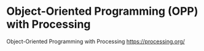 # Object-Oriented Programming (OPP) with Processing
Object-Oriented Programming with Processing
https://processing.org/
